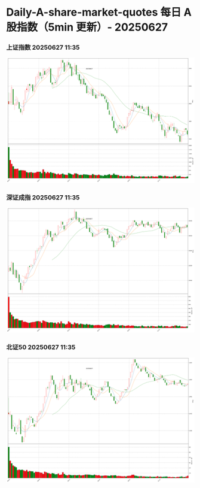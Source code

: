 
# Daily-A-share-market-quotes 每日 A 股指数（5min 更新）- 20250627

### 上证指数 20250627 11:35
![](./fig/2025/6/20250627-sh000001.png)

### 深证成指 20250627 11:35
![](./fig/2025/6/20250627-sz399001.png)

### 北证50 20250627 11:35
![](./fig/2025/6/20250627-bj899050.png)
